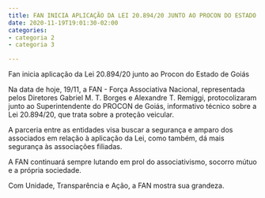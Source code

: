```yaml
---
title: FAN INICIA APLICAÇÃO DA LEI 20.894/20 JUNTO AO PROCON DO ESTADO DE GOIÁS
date: 2020-11-19T19:01:30-02:00
categories:
- categoria 2
- categoria 3

---
```

Fan inicia aplicação da Lei 20.894/20 junto ao Procon do Estado de Goiás

Na data de hoje, 19/11, a FAN - Força Associativa Nacional, representada pelos Diretores Gabriel M. T. Borges e Alexandre T. Remiggi, protocolizaram junto ao Superintendente do PROCON de Goiás, informativo técnico sobre a Lei 20.894/20, que trata sobre a proteção veicular.

A parceria entre as entidades visa buscar a segurança e amparo dos associados em relação à aplicação da Lei, como também, dá mais segurança às associações filiadas.

A FAN continuará sempre lutando em prol do associativismo, socorro mútuo e a própria sociedade.

Com Unidade, Transparência e Ação, a FAN mostra sua grandeza.